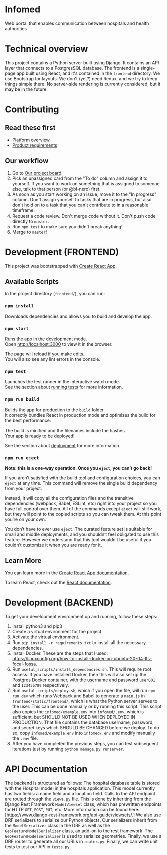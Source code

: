 # Infomed

Web portal that enables communication between hospitals and health authorities

# Technical overview

This project contains a Python server built using Django. It contains an API layer that connects to a PostgresSQL database. The frontend is a single-page app built using React, and it's contained in the `frontend` directory. We use Bootstrap for layouts. We don't (yet?) need Redux, and we try to keep things simple there. No server-side rendering is currently considered, but it may be in the future.

# Contributing

## Read these first

* [Platform overview](https://docs.google.com/document/d/1tZo0bNoF8xolfcGoQWJZF-FmAAy8e75uvWDmIg0vyjQ/edit)
* [Product requirements](https://docs.google.com/document/d/1t_qJyg5nIntLCNdRlBsm_vtGw7zMwJUEZ1Kem7tQKWU/edit)

## Our workflow

1. Go to [Our project board](https://github.com/Lifespark-Technologies/Infomed/projects/1).
2. Pick an unassigned card from the "To do" column and assign it to yourself. If you want to work on something that is assigned to someone else, talk to that person (or @bl-nero) first.
3. As soon as you start working on an issue, move it to the "In progress" column. Don't assign yourself to tasks that are in progress, but also don't hold on to a task that you can't contribute to in a reasonable timeframe.
4. Request a code review. Don't merge code without it. Don't push code directly to `master`.
5. Run `npm test` to make sure you didn't break anything!
6. Merge to `master`!

# Development (FRONTEND)

This project was bootstrapped with [Create React App](https://github.com/facebook/create-react-app).

## Available Scripts

In the project directory (`frontend/`), you can run:

### `npm install`

Downloads dependencies and allows you to build and develop the app.

### `npm start`

Runs the app in the development mode.<br />
Open [http://localhost:3000](http://localhost:3000) to view it in the browser.

The page will reload if you make edits.<br />
You will also see any lint errors in the console.

### `npm test`

Launches the test runner in the interactive watch mode.<br />
See the section about [running tests](https://facebook.github.io/create-react-app/docs/running-tests) for more information.

### `npm run build`

Builds the app for production to the `build` folder.<br />
It correctly bundles React in production mode and optimizes the build for the best performance.

The build is minified and the filenames include the hashes.<br />
Your app is ready to be deployed!

See the section about [deployment](https://facebook.github.io/create-react-app/docs/deployment) for more information.

### `npm run eject`

**Note: this is a one-way operation. Once you `eject`, you can’t go back!**

If you aren’t satisfied with the build tool and configuration choices, you can `eject` at any time. This command will remove the single build dependency from your project.

Instead, it will copy all the configuration files and the transitive dependencies (webpack, Babel, ESLint, etc) right into your project so you have full control over them. All of the commands except `eject` will still work, but they will point to the copied scripts so you can tweak them. At this point you’re on your own.

You don’t have to ever use `eject`. The curated feature set is suitable for small and middle deployments, and you shouldn’t feel obligated to use this feature. However we understand that this tool wouldn’t be useful if you couldn’t customize it when you are ready for it.

## Learn More

You can learn more in the [Create React App documentation](https://facebook.github.io/create-react-app/docs/getting-started).

To learn React, check out the [React documentation](https://reactjs.org/).


# Development (BACKEND)

To get your development environment up and running, follow these steps:

1. Install python3 and pip3
2. Create a virtual environment for the project.
3. Activate the virtual environment.
4. Run `pip install -r requirements.txt` to install all the necessary dependencies.
5. Install Docker. These are the steps that I used: https://linuxconfig.org/how-to-install-docker-on-ubuntu-20-04-lts-focal-fossa.
6. Run `useful_scripts/install_dependencies.sh`. This will require root access. If you have installed
Docker, then this will also set up the Postgres Docker container, with the username and password `user001` and `123456789` respectively.
7. Run `useful_scripts/deploy.sh`, which if you open the file, will run `npm run dev` which runs Webpack and Babel to generate a `main.js` in `frontend/static/frontend/`, which is what the Python
server serves to the user. This can be done manually or by running this script. This script also copies the `infomed/example.env` into `infomed/.env`, which is sufficient, but SHOULD NOT BE USED WHEN DEPLOYED IN PRODUCTION. That file contains the database username, password, and secret keys which SHOULD BE CHANGED before we deploy. To do so, copy `infomed/example.env` into `infomed/.env` and modify manually the `.env` file.
8. After you have completed the previous steps, you can test subsequent iterations just by running `python manage.py runserver`.

# API Documentation
The backend is structured as follows:
The hospital database table is stored with the Hospital model in the hospitals application.
This model currently has two fields: a name field and a location field. 
Calls to the API endpoint are routed through the `views.py` file. 
This is done by inheriting from the Django Rest Framework `ModelViewset` class, which has prewritten endpoints
for HTTP `GET`, `POST`, `PUT`, etc. More information can be found here:
[https://www.django-rest-framework.org/api-guide/viewsets/.] We also use DRF serializers to serialize our Python objects.
Our serializers inherit from the `ModelSerializer` class in the DRF as well as the `GeoFeatureModelSerializer` class, an add-on to the 
rest framework. The `GeoFeatureModelSerializer` is used to serialize geometries.
Finally, we use a DRF router to generate all our URLs in `router.py`. Finally, we can write unit tests to test our API in `tests.py`.

